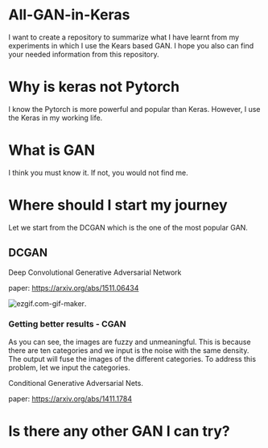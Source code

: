 # All-GAN-in-Keras

I want to create a repository to summarize what I have learnt from my experiments in which I use the Kears based GAN. I hope you also can find your needed information from this repository. 

# Why is keras not Pytorch

I know the Pytorch is more powerful and popular than Keras. However, I use the Keras in my working life. 

# What is GAN

I think you must know it. If not, you would not find me. 

# Where should I start my journey

Let we start from the DCGAN which is the one of the most popular GAN. 

## DCGAN
Deep Convolutional Generative Adversarial Network

paper: https://arxiv.org/abs/1511.06434 

![ezgif.com-gif-maker](https://i.imgur.com/jabOfBc.gif).

### Getting better results - CGAN

As you can see, the images are fuzzy and unmeaningful. This is because there are ten categories and we input is the noise with the same density. The output will fuse the images of the different categories. To address this problem, let we input the categories. 

Conditional Generative Adversarial Nets.

paper: https://arxiv.org/abs/1411.1784

# Is there any other GAN I can try?